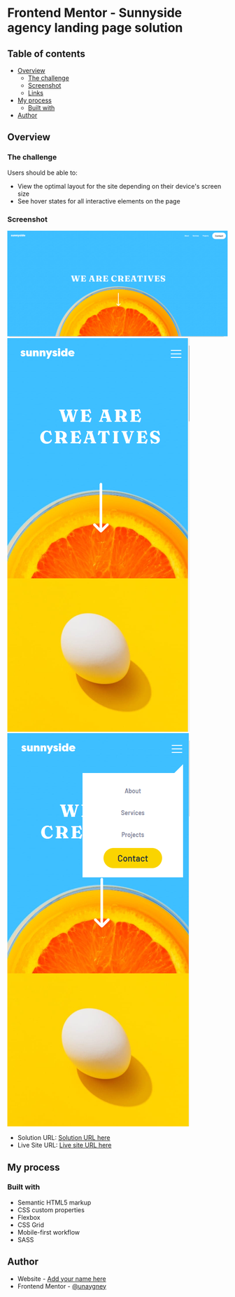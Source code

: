 # Frontend Mentor - Sunnyside agency landing page solution

## Table of contents

- [Overview](#overview)
  - [The challenge](#the-challenge)
  - [Screenshot](#screenshot)
  - [Links](#links)
- [My process](#my-process)
  - [Built with](#built-with)
- [Author](#author)


## Overview

### The challenge

Users should be able to:

- View the optimal layout for the site depending on their device's screen size
- See hover states for all interactive elements on the page

### Screenshot

![desktop](./screenshots/desktop.png)
![mobile](./screenshots/mobile.png)
![active](./screenshots/active.png)



- Solution URL: [Solution URL here](https://www.frontendmentor.io/solutions/sunnyside-agency-landing-page-9LBSDJ8xTa)
- Live Site URL: [Live site URL here](https://unaygney.github.io/landingPagee/)

## My process

### Built with

- Semantic HTML5 markup
- CSS custom properties
- Flexbox
- CSS Grid
- Mobile-first workflow
- SASS




## Author

- Website - [Add your name here](https://www.guneyunay.com)
- Frontend Mentor - [@unaygney](https://www.frontendmentor.io/profile/unaygney)


